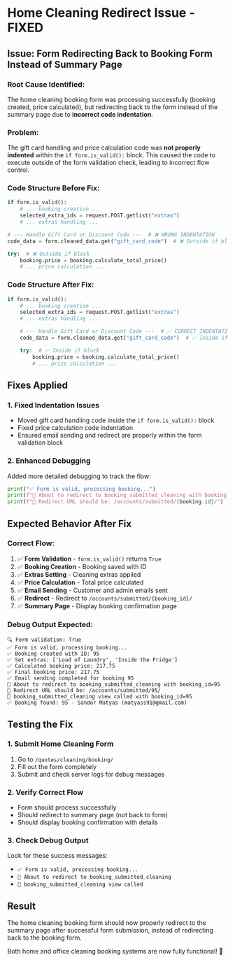 # Home Cleaning Redirect Issue - FIXED

## Issue: Form Redirecting Back to Booking Form Instead of Summary Page

### **Root Cause Identified:**
The home cleaning booking form was processing successfully (booking created, price calculated), but redirecting back to the form instead of the summary page due to **incorrect code indentation**.

### **Problem:**
The gift card handling and price calculation code was **not properly indented** within the `if form.is_valid():` block. This caused the code to execute outside of the form validation check, leading to incorrect flow control.

### **Code Structure Before Fix:**
```python
if form.is_valid():
    # ... booking creation ...
    selected_extra_ids = request.POST.getlist("extras")
    # ... extras handling ...

# --- Handle Gift Card or Discount Code ---  # ❌ WRONG INDENTATION
code_data = form.cleaned_data.get("gift_card_code")  # ❌ Outside if block

try:  # ❌ Outside if block
    booking.price = booking.calculate_total_price()
    # ... price calculation ...
```

### **Code Structure After Fix:**
```python
if form.is_valid():
    # ... booking creation ...
    selected_extra_ids = request.POST.getlist("extras")
    # ... extras handling ...

    # --- Handle Gift Card or Discount Code ---  # ✅ CORRECT INDENTATION
    code_data = form.cleaned_data.get("gift_card_code")  # ✅ Inside if block

    try:  # ✅ Inside if block
        booking.price = booking.calculate_total_price()
        # ... price calculation ...
```

## Fixes Applied

### 1. **Fixed Indentation Issues**
- Moved gift card handling code inside the `if form.is_valid():` block
- Fixed price calculation code indentation
- Ensured email sending and redirect are properly within the form validation block

### 2. **Enhanced Debugging**
Added more detailed debugging to track the flow:
```python
print("✅ Form is valid, processing booking...")
print(f"🔄 About to redirect to booking_submitted_cleaning with booking_id={booking.id}")
print(f"🔄 Redirect URL should be: /accounts/submitted/{booking.id}/")
```

## Expected Behavior After Fix

### **Correct Flow:**
1. ✅ **Form Validation** - `form.is_valid()` returns `True`
2. ✅ **Booking Creation** - Booking saved with ID
3. ✅ **Extras Setting** - Cleaning extras applied
4. ✅ **Price Calculation** - Total price calculated
5. ✅ **Email Sending** - Customer and admin emails sent
6. ✅ **Redirect** - Redirect to `/accounts/submitted/{booking_id}/`
7. ✅ **Summary Page** - Display booking confirmation page

### **Debug Output Expected:**
```
🔍 Form validation: True
✅ Form is valid, processing booking...
✅ Booking created with ID: 95
✅ Set extras: ['Load of Laundry', 'Inside the Fridge']
✅ Calculated booking price: 217.75
✅ Final booking price: 217.75
✅ Email sending completed for booking 95
🔄 About to redirect to booking_submitted_cleaning with booking_id=95
🔄 Redirect URL should be: /accounts/submitted/95/
🎯 booking_submitted_cleaning view called with booking_id=95
✅ Booking found: 95 - Sandor Matyas (matyass91@gmail.com)
```

## Testing the Fix

### 1. **Submit Home Cleaning Form**
1. Go to `/quotes/cleaning/booking/`
2. Fill out the form completely
3. Submit and check server logs for debug messages

### 2. **Verify Correct Flow**
- Form should process successfully
- Should redirect to summary page (not back to form)
- Should display booking confirmation with details

### 3. **Check Debug Output**
Look for these success messages:
- `✅ Form is valid, processing booking...`
- `🔄 About to redirect to booking_submitted_cleaning`
- `🎯 booking_submitted_cleaning view called`

## Result

The home cleaning booking form should now properly redirect to the summary page after successful form submission, instead of redirecting back to the booking form.

Both home and office cleaning booking systems are now fully functional! 🎉
